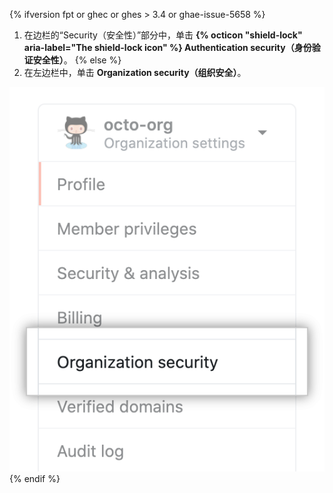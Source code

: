 {% ifversion fpt or ghec or ghes > 3.4 or ghae-issue-5658 %}
1. 在边栏的“Security（安全性）”部分中，单击 **{% octicon "shield-lock" aria-label="The shield-lock icon" %} Authentication security（身份验证安全性）**。
{% else  %}
1. 在左边栏中，单击 **Organization security（组织安全）**。

 ![组织安全设置](/assets/images/help/organizations/org-security-settings-tab.png)
{% endif %}

